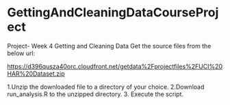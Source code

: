 # GettingAndCleaningDataCourseProject
Project- Week 4 Getting and Cleaning Data Get the source files from the below url:

https://d396qusza40orc.cloudfront.net/getdata%2Fprojectfiles%2FUCI%20HAR%20Dataset.zip

1.Unzip the downloaded file to a directory of your choice. 
2.Download run_analysis.R to the unzipped directory. 
3. Execute the script.

